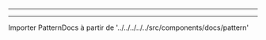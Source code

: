 - - -
- - -

Importer PatternDocs à partir de '../../../../../src/components/docs/pattern'

<PatternDocs pattern='huey' />

